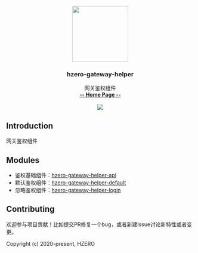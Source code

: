 <p align="center">
    <img src="https://file.open.hand-china.com/hsop-image/doc_classify/0/fed03e0fcb9d4a408d5be052fced12d1/hzero.png" width="150">
    <h3><p style="text-align:center">hzero-gateway-helper</p></h3>
    <p align="center">
        网关鉴权组件
        <br>
        <a href="http://open.hand-china.com/document-center/doc/application/10039/10149?doc_id=5390"><strong>-- Home Page --</strong></a>
        <br>
        <br>
         <a href="http://www.apache.org/licenses/LICENSE-2.0">
             <img src="https://img.shields.io/github/license/alibaba/arthas.svg" >
         </a>
    </p>    
</p>


## Introduction
网关鉴权组件

## Modules

* 鉴权基础组件：[hzero-gateway-helper-api](./hzero-gateway-helper-api/README.md)
* 默认鉴权组件：[hzero-gateway-helper-default](./hzero-gateway-helper-default/README.md)
* 忽略鉴权组件：[hzero-gateway-helper-login](./hzero-gateway-helper-login/README.md)

## Contributing

欢迎参与项目贡献！比如提交PR修复一个bug，或者新建Issue讨论新特性或者变更。

Copyright (c) 2020-present, HZERO
